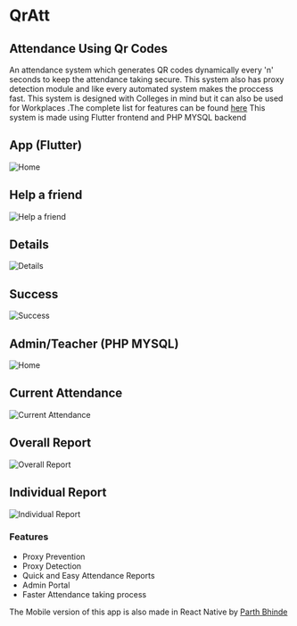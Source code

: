 # QrAtt
Attendance Using Qr Codes
------------
An attendance system which generates QR codes dynamically every 'n' seconds to keep the attendance taking secure. This system also has proxy detection module and like every automated system makes the proccess fast. This system is designed with Colleges in mind but it can also be used for Workplaces .The complete list for features can be found [here](#features)
This system is made using Flutter frontend and PHP MYSQL backend

App (Flutter)
------------

![Home](screenshots/App_Dashboard.png "Home")


Help a friend
------------
![Help a friend](screenshots/App_Help.png "Help a friend")


Details
------------
![Details](screenshots/App_Details.png "Details")


Success
------------
![Success](screenshots/App_Success.png "Success")


Admin/Teacher (PHP MYSQL)
------------
![Home](screenshots/Portal_Dashboard.png "Home")

Current Attendance
------------
![Current Attendance](screenshots/Portal_Current_Attendance.png "Current Attendance")

Overall Report
------------
![Overall Report](screenshots/Portal_Overall.png "Overall Report")

Individual Report
------------
![Individual Report](screenshots/Portal_Detail.png "Individual Report")

### Features
- Proxy Prevention
- Proxy Detection
- Quick and Easy Attendance Reports
- Admin Portal
- Faster Attendance taking process




The Mobile version of this app is also made in React Native by [Parth Bhinde ](https://github.com/parthbhinde/Attendance-Using-QR-Code#features "Parth Bhinde")


